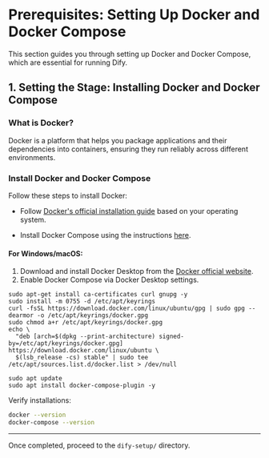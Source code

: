 # Prerequisites: Setting Up Docker and Docker Compose

This section guides you through setting up Docker and Docker Compose, which are essential for running Dify.

## **1. Setting the Stage: Installing Docker and Docker Compose**

### **What is Docker?**
Docker is a platform that helps you package applications and their dependencies into containers, ensuring they run reliably across different environments.


### **Install Docker and Docker Compose**
Follow these steps to install Docker:

- Follow [Docker's official installation guide](https://docs.docker.com/get-docker/) based on your operating system.

- Install Docker Compose using the instructions [here](https://docs.docker.com/compose/install/).


#### **For Windows/macOS**:
1. Download and install Docker Desktop from the [Docker official website](https://www.docker.com/products/docker-desktop).
2. Enable Docker Compose via Docker Desktop settings.

```
sudo apt-get install ca-certificates curl gnupg -y
sudo install -m 0755 -d /etc/apt/keyrings
curl -fsSL https://download.docker.com/linux/ubuntu/gpg | sudo gpg --dearmor -o /etc/apt/keyrings/docker.gpg
sudo chmod a+r /etc/apt/keyrings/docker.gpg
echo \
  "deb [arch=$(dpkg --print-architecture) signed-by=/etc/apt/keyrings/docker.gpg] https://download.docker.com/linux/ubuntu \
  $(lsb_release -cs) stable" | sudo tee /etc/apt/sources.list.d/docker.list > /dev/null

```
```
sudo apt update
sudo apt install docker-compose-plugin -y
```

Verify installations:
```bash
docker --version
docker-compose --version
```



---

Once completed, proceed to the `dify-setup/` directory.
